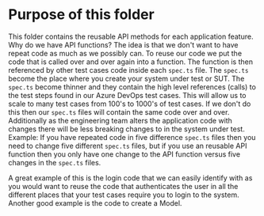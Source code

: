 # Purpose of this folder
This folder contains the reusable API methods for each application feature. Why do we have API functions? The idea is that we don't want to have repeat code as much as we possibly can. To reuse our code we put the code that is called over and over again into a function. The function is then referenced by other test cases code inside each `spec.ts` file. The `spec.ts` become the place where you create your system under test or SUT. The `spec.ts` become thinner and they contain the high level references (calls) to the test steps found in our Azure DevOps test cases. This will allow us
to scale to many test cases from 100's to 1000's of test cases. If we don't do this then our `spec.ts` files will contain the same code over and over. Additionally as the engineering team alters the application code with changes there will be less breaking changes to in the system under test. Example: If you have repeated code in five difference `spec.ts` files then you need to change five different `spec.ts` files, but if you use an reusable API function then you only have one change to the API function versus five changes in the `spec.ts` files. 

A great example of this is the login code that we can easily identify with as you would want to reuse the code that authenticates the user in all the different places that your test cases require you to login to the system. 
Another good example is the code to create a Model. 